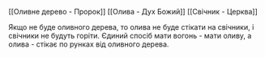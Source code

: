 [[Оливне дерево - Пророк]]
[[Олива - Дух Божий]]
[[Свічник - Церква]]

Якщо не буде оливного дерева, то олива не буде стікати на свічники, і свічники не будуть горіти. Єдиний спосіб мати вогонь - мати оливу, а олива - стікає по рунках від оливного дерева.

